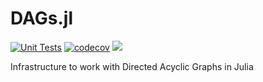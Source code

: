 # DAGs.jl

[![Unit Tests](https://github.com/Juice-jl/DAGs.jl/workflows/Unit%20Tests/badge.svg)](https://github.com/Juice-jl/DAGs.jl/actions?query=workflow%3A%22Unit+Tests%22+branch%3Amain)  [![codecov](https://codecov.io/gh/Juice-jl/DAGs.jl/branch/main/graph/badge.svg)](https://codecov.io/gh/Juice-jl/DAGs.jl) [![](https://img.shields.io/badge/docs-dev-blue.svg)](https://juice-jl.github.io/DAGs.jl/dev/)

Infrastructure to work with Directed Acyclic Graphs in Julia
